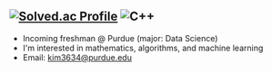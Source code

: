 
[![Solved.ac Profile](http://mazassumnida.wtf/api/generate_badge?boj=ilksh)](https://solved.ac/ilksh)
![C++](https://img.shielfs.io/badge.C++-00599C.svg?&style=for-the-badge&logo=C++&logoColor=black)
---
- Incoming freshman @ Purdue (major: Data Science)
- I'm interested in mathematics, algorithms, and machine learning
- Email: kim3634@purdue.edu
<!--
**ilksh/ilksh** is a ✨ _special_ ✨ repository because its `README.md` (this file) appears on your GitHub profile.



